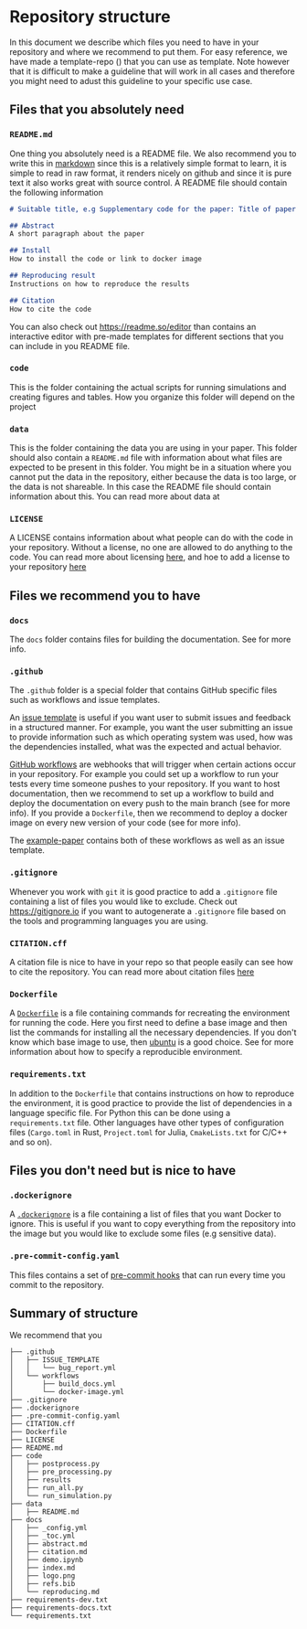 # Repository structure

In this document we describe which files you need to have in your repository and where we recommend to put them. For easy reference, we have made a template-repo () that you can use as template. Note however that it is difficult to make a guideline that will work in all cases and therefore you might need to adust this guideline to your specific use case.


## Files that you absolutely need

### `README.md`

One thing you absolutely need is a README file. We also recommend you to write this in [markdown](https://github.com/adam-p/markdown-here/wiki/Markdown-Cheatsheet) since this is a relatively simple format to learn, it is simple to read in raw format, it renders nicely on github and since it is pure text it also works great with source control. A README file should contain the following information

```markdown
# Suitable title, e.g Supplementary code for the paper: Title of paper

## Abstract
A short paragraph about the paper

## Install
How to install the code or link to docker image

## Reproducing result
Instructions on how to reproduce the results

## Citation
How to cite the code
```

You can also check out <https://readme.so/editor> than contains an interactive editor with pre-made templates for different sections that you can include in you README file.

### `code`
This is the folder containing the actual scripts for running simulations and creating figures and tables. How you organize this folder will depend on the project

### `data`
This is the folder containing the data you are using in your paper. This folder should also contain a `README.md` file with information about what files are expected to be present in this folder. You might be in a situation where you cannot put the data in the repository, either because the data is too large, or the data is not shareable. In this case the README file should contain information about this. You can read more about data at [](data-main)

### `LICENSE`
A LICENSE contains information about what people can do with the code in your repository. Without a license, no one are allowed to do anything to the code. You can read more about licensing [here](docs-license), and hoe to add a license to your repository [here](https://docs.github.com/en/communities/setting-up-your-project-for-healthy-contributions/adding-a-license-to-a-repository)



## Files we recommend you to have

### `docs`
The `docs` folder contains files for building the documentation. See [](docs-main) for more info.

### `.github`
The `.github` folder is a special folder that contains GitHub specific files such as workflows and issue templates.

An [issue template](https://docs.github.com/en/communities/using-templates-to-encourage-useful-issues-and-pull-requests/configuring-issue-templates-for-your-repository) is useful if you want user to submit issues and feedback in a structured manner. For example, you want the user submitting an issue to provide information such as which operating system was used, how was the dependencies installed, what was the expected and actual behavior.

[GitHub workflows](https://docs.github.com/en/actions/using-workflows) are webhooks that will trigger when certain actions occur in your repository. For example you could set up a workflow to run your tests every time someone pushes to your repository. If you want to host documentation, then we recommend to set up a workflow to build and deploy the documentation on every push to the main branch (see [](docs-main) for more info). If you provide a `Dockerfile`, then we recommend to deploy a docker image on every new version of your code (see [](version-control-tag) for more info).

The [example-paper](https://github.com/scientificcomputing/example-paper) contains both of these workflows as well as an issue template.


### `.gitignore`
Whenever you work with `git` it is good practice to add a `.gitignore` file containing a list of files you would like to exclude. Check out <https://gitignore.io> if you want to autogenerate a `.gitignore` file based on the tools and programming languages you are using.


### `CITATION.cff`
A citation file is nice to have in your repo so that people easily can see how to cite the repository. You can read more about citation files [here](https://docs.github.com/en/repositories/managing-your-repositorys-settings-and-features/customizing-your-repository/about-citation-files)


### `Dockerfile`
A [`Dockerfile`](https://docs.docker.com/engine/reference/builder/docker ) is a file containing commands for recreating the environment for running the code. Here you first need to define a base image and then list the commands for installing all the necessary dependencies. If you don't know which base image to use, then [ubuntu](https://hub.docker.com/_/ubuntu) is a good choice. See [](environment-main) for more information about how to specify a reproducible environment.

### `requirements.txt`
In addition to the `Dockerfile` that contains instructions on how to reproduce the environment, it is good practice to provide the list of dependencies in a language specific file. For Python this can be done using a `requirements.txt` file. Other languages have other types of configuration files (`Cargo.toml` in Rust, `Project.toml` for Julia, `CmakeLists.txt` for C/C++ and so on).


## Files you don't need but is nice to have

### `.dockerignore`
A [`.dockerignore`](https://docs.docker.com/engine/reference/builder/#dockerignore-file) is a file containing a list of files that you want Docker to ignore. This is useful if you want to copy everything from the repository into the image but you would like to exclude some files (e.g sensitive data).

### `.pre-commit-config.yaml`
This files contains a set of [pre-commit hooks](https://pre-commit.com) that can run every time you commit to the repository.


## Summary of structure

We recommend that you

```
├── .github
│   ├── ISSUE_TEMPLATE
│   │   └── bug_report.yml
│   └── workflows
│       ├── build_docs.yml
│       └── docker-image.yml
├── .gitignore
├── .dockerignore
├── .pre-commit-config.yaml
├── CITATION.cff
├── Dockerfile
├── LICENSE
├── README.md
├── code
│   ├── postprocess.py
│   ├── pre_processing.py
│   ├── results
│   ├── run_all.py
│   └── run_simulation.py
├── data
│   ├── README.md
├── docs
│   ├── _config.yml
│   ├── _toc.yml
│   ├── abstract.md
│   ├── citation.md
│   ├── demo.ipynb
│   ├── index.md
│   ├── logo.png
│   ├── refs.bib
│   └── reproducing.md
├── requirements-dev.txt
├── requirements-docs.txt
└── requirements.txt
```
